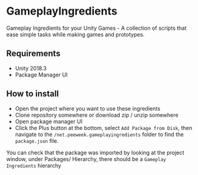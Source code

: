 # GameplayIngredients
Gameplay Ingredients for your Unity Games - A collection of scripts that ease simple tasks while making games and prototypes.

## Requirements

* Unity 2018.3
* Package Manager UI

## How to install

* Open the project where you want to use these ingredients
* Clone repository somewhere or download zip / unzip somewhere
* Open package manager UI
* Click the Plus button at the bottom, select `Add Package from Disk`, then navigate to the `/net.peeweek.gameplayingredients` folder to find the `package.json` file.

You can check that the package was imported by looking at the project window, under Packages/ Hierarchy, there should be a `Gameplay Ingredients` hierarchy
